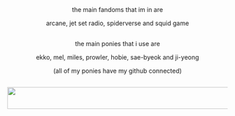 ## 
<p align="center">
  the main fandoms that im in are

<p align="center">
  arcane, jet set radio, spiderverse and squid game

## 
<p align="center">
  the main ponies that i use are

<p align="center">
  ekko, mel, miles, prowler, hobie, sae-byeok and ji-yeong

<p align="center"> 
(all of my ponies have my github connected)

##
<p align="center">
  <img width="2000" height="50" src="https://cdn.discordapp.com/attachments/1311623553950552116/1328375973409980447/dividerr.png?ex=67867a08&is=67852888&hm=9bc35377d288dfc24461602e8dfc96206b7e4a0941611fb1c2829394e92a5b4e&">
</p>

